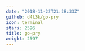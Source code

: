 ```yaml
---
date: "2018-11-22T21:28:33Z"
github: d4l3k/go-pry
icon: terminal
stars: 2596
title: go-pry
weight: 2597
---
```


